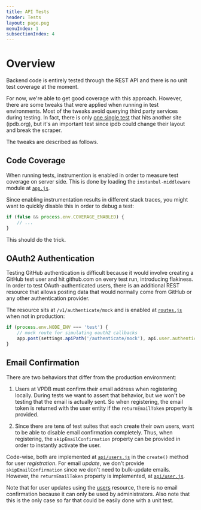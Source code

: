 ```yaml
---
title: API Tests
header: Tests
layout: page.pug
menuIndex: 1
subsectionIndex: 4
---
```


# Overview

Backend code is entirely tested through the REST API and there is no unit test
coverage at the moment.

For now, we're able to get good coverage with this approach. However, there are
some tweaks that were applied when running in test environments. Most of the
tweaks avoid querying third party services during testing. In fact, there is
only [one single test][ipdbtest] that hits another site (ipdb.org), but it's an
important test since ipdb could change their layout and break the scraper.

The tweaks are described as follows.

## Code Coverage

When running tests, instrumention is enabled in order to measure test coverage
on server side. This is done by loading the `instanbul-middleware` module at
[`app.js`][coverage].

Since enabling instrumentation results in different stack traces, you might
want to quickly disable this in order to debug a test:

```javascript
if (false && process.env.COVERAGE_ENABLED) {
	// ...
}
```

This should do the trick.

## OAuth2 Authentication

Testing GitHub authentication is difficult because it would involve creating a
GitHub test user and hit github.com on every test run, introducing flakiness.
In order to test OAuth-authenticated users, there is an additional REST
resource that allows posting data that would normally come from GitHub or any
other authentication provider.

The resource sits at `/v1/authenticate/mock` and is enabled at [`routes.js`][oauthmock]
when not in production:

```javascript
if (process.env.NODE_ENV === 'test') {
	// mock route for simulating oauth2 callbacks
	app.post(settings.apiPath('/authenticate/mock'), api.user.authenticateOAuth2Mock);
}
```

## Email Confirmation

There are two behaviors that differ from the production environment:

1. Users at VPDB must confirm their email address when registering locally.
   During tests we want to assert that behavior, but we won't be testing that
   the email is actually sent. So when registering, the email token is returned
   with the user entity if the `returnEmailToken` property is provided.

2. Since there are tens of test suites that each create their own users, want
   to be able to disable email confirmation completely. Thus, when registering,
   the `skipEmailConfirmation` property can be provided in order to instantly
   activate the user.

Code-wise, both are implemented at [`api/users.js`][usersjs] in the `create()`
method for user *registration*. For email *update*, we don't provide
`skipEmailConfirmation` since we don't need to bulk-update emails. However, the
`returnEmailToken` property is implemented, at [`api/user.js`][userjs].

Note that for user updates using the [users][apiusers] resource, there is no
email confirmation because it can only be used by administrators. Also note
that this is the only case so far that could be easily done with a unit test.


[coverage]: https://github.com/vpdb/backend/blob/master/app.js#L10
[oauthmock]: https://github.com/vpdb/backend/blob/master/src/routes.js#L58
[ipdbtest]: https://github.com/vpdb/backend/blob/master/test/api/ipdb.test.js#L26
[usersjs]: https://github.com/vpdb/backend/blob/master/src/controllers/api/users.js
[userjs]: https://github.com/vpdb/backend/blob/master/src/controllers/api/user.js
[apiusers]: api://core/put/users/{user_id}